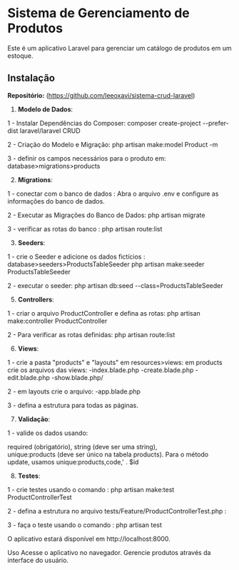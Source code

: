    # Sistema de Gerenciamento de Produtos

Este é um aplicativo Laravel para gerenciar um catálogo de produtos em um estoque.

## Instalação

**Repositório:**
(https://github.com/leeoxavi/sistema-crud-laravel)


1. **Modelo de Dados**:

1 - Instalar Dependências do Composer:
composer create-project --prefer-dist laravel/laravel CRUD

2 - Criação do Modelo e Migração:
php artisan make:model Product -m

3 - definir os campos necessários para o produto em: database>migrations>products




2. **Migrations**:

1 - conectar com o banco de dados :
Abra o arquivo .env e configure as informações do banco de dados.


2 - Executar as Migrações do Banco de Dados:
php artisan migrate

3 - verificar as rotas do banco :
php artisan route:list




3. **Seeders**:

1 - crie o Seeder e adicione os dados fictícios : database>seeders>ProductsTableSeeder
php artisan make:seeder ProductsTableSeeder

2 - executar o seeder:
php artisan db:seed --class=ProductsTableSeeder




5. **Controllers**: 

1 - criar o arquivo ProductController e defina as rotas:
php artisan make:controller ProductController

2 - Para verificar as rotas definidas:
php artisan route:list




6. **Views**: 

1 - crie a pasta "products" e "layouts" em resources>views:
em products crie os arquivos das views:
-index.blade.php
-create.blade.php
-edit.blade.php
-show.blade.php/

2 - em layouts crie o arquivo:
-app.blade.php

3 - defina a estrutura para todas as páginas.




7. **Validação**: 

1 - valide os dados usando:

required (obrigatório), 
string (deve ser uma string),  
unique:products (deve ser único na tabela products).
Para o método update, usamos unique:products,code,' . $id 




8. **Testes**: 

1 - crie testes usando o comando :
php artisan make:test ProductControllerTest

2 - defina a estrutura no arquivo tests/Feature/ProductControllerTest.php :

3 - faça o teste usando o comando :
php artisan test


O aplicativo estará disponível em http://localhost:8000.

Uso
Acesse o aplicativo no navegador.
Gerencie produtos através da interface do usuário.

